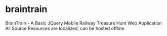 # braintrain
BrainTrain - A Basic JQuery Mobile Railway Treasure Hunt Web Application
All Source Resources are localized, can be hosted offline
